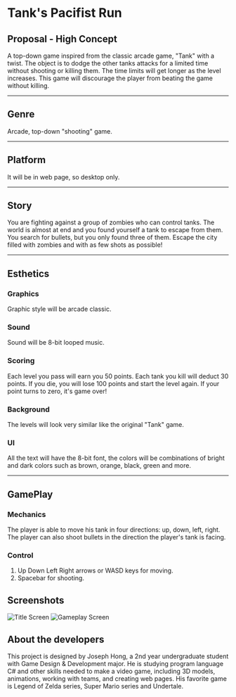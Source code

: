 # Tank's Pacifist Run
## Proposal - High Concept
A top-down game inspired from the classic arcade game, "Tank" with a twist. The object is to dodge the other tanks attacks for a limited time without shooting or killing them. The time limits will get longer as the level increases. This game will discourage the player from beating the game without killing.
_____ 
## Genre
Arcade, top-down "shooting" game. 
_____
## Platform
It will be in web page, so desktop only.
_____
## Story
You are fighting against a group of zombies who can control tanks. The world is almost at end and you found yourself a tank to escape from them. You search for bullets, but you only found three of them. Escape the city filled with zombies and with as few shots as possible!
_____
## Esthetics
### Graphics
Graphic style will be arcade classic.
### Sound
Sound will be 8-bit looped music.
### Scoring 
Each level you pass will earn you 50 points. Each tank you kill will deduct 30 points. If you die, you will lose 100 points and start the level again. If your point turns to zero, it's game over!
### Background
The levels will look very similar like the original "Tank" game.
### UI
All the text will have the 8-bit font, the colors will be combinations of bright and dark colors such as brown, orange, black, green and more. 
______
## GamePlay
### Mechanics
The player is able to move his tank in four directions: up, down, left, right. The player can also shoot bullets in the direction the player's tank is facing. 
### Control
1. Up Down Left Right arrows or WASD keys for moving.
2. Spacebar for shooting.
## Screenshots
![Title Screen](/project1/media/TankTitle.jpg)
![Gameplay Screen](/project1/media/TankGamePlay.jpg)
## About the developers
This project is designed by Joseph Hong, a 2nd year undergraduate student with Game Design & Development major. He is studying program language C# and other skills needed to make a video game, including 3D models, animations, working with teams, and creating web pages. His favorite game is Legend of Zelda series, Super Mario series and Undertale.
